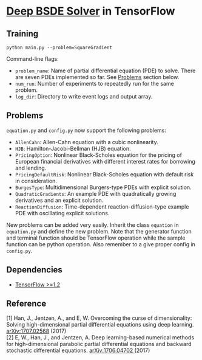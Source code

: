 # [Deep BSDE Solver](https://arxiv.org/abs/1707.02568) in TensorFlow


## Training

```
python main.py --problem=SquareGradient
```

Command-line flags:

* `problem_name`: Name of partial differential equation (PDE) to solve. 
There are seven PDEs implemented so far. See [Problems](#problems) section below.
* `num_run`: Number of experiments to repeatedly run for the same problem.
* `log_dir`: Directory to write event logs and output array.


## Problems

`equation.py` and `config.py` now support the following problems:

* `AllenCahn`: Allen-Cahn equation with a cubic nonlinearity.
* `HJB`: Hamilton-Jacobi-Bellman (HJB) equation.
* `PricingOption`: Nonlinear Black-Scholes equation for the pricing of European financial derivatives
with different interest rates for borrowing and lending.
* `PricingDefaultRisk`: Nonlinear Black-Scholes equation with default risk in consideration.
* `BurgesType`: Multidimensional Burgers-type PDEs with explicit solution.
* `QuadraticGradients`: An example PDE with quadratically growing derivatives and an explicit solution.
* `ReactionDiffusion`: Time-dependent reaction-diffusion-type example PDE with oscillating explicit solutions.


New problems can be added very easily. Inherit the class `equation`
in `equation.py` and define the new problem. Note that the generator function 
and terminal function should be TensorFlow operation while the sample function
can be python operation. Also remember to a give proper config in `config.py`.


## Dependencies

* [TensorFlow >=1.2](https://www.tensorflow.org/)

## Reference
[1] Han, J., Jentzen, A., and E, W. Overcoming the curse of dimensionality: Solving high-dimensional partial differential equations using deep learning. 
[arXiv:1707.02568](https://arxiv.org/abs/1707.02568) (2017) <br />
[2] E, W., Han, J., and Jentzen, A. Deep learning-based numerical methods for high-dimensional parabolic partial differential equations and backward stochastic differential equations. 
[arXiv:1706.04702 ](https://arxiv.org/abs/1706.04702) (2017)


